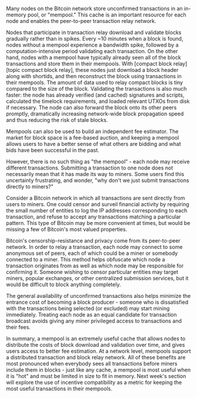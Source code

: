 <!--
  300 to 1000 words
  put title in main newsletter
  put links in this file
  for any subheads use h3 (i.e., ###)
  illustrations welcome (max width 800px)
  if uncertain about anything, just do what seems best and harding will edit
-->

Many nodes on the Bitcoin network store unconfirmed transactions in an
in-memory pool, or "mempool." This cache is an important resource
for each node and enables the peer-to-peer transaction relay network.

Nodes that participate in transaction relay
download and validate blocks gradually rather than in spikes.
Every ~10 minutes when a block is found, nodes without a mempool
experience a bandwidth spike, followed by a computation-intensive
period validating each transaction.  On the other hand, nodes with a
mempool have typically already seen all of the block transactions and
store them in their mempools. With [compact block relay][topic compact
block relay], these nodes just download a block header along with shortids,
and then reconstruct the block using transactions in their mempools.
The amount of data used to relay compact blocks is tiny compared to
the size of the block. Validating the transactions is
also much faster: the node has already verified (and cached)
signatures and scripts, calculated the timelock requirements, and
loaded relevant UTXOs from disk if necessary. The node can also
forward the block onto its other peers promptly, dramatically
increasing network-wide block propagation speed and thus reducing the
risk of stale blocks.

Mempools can also be used to build an independent fee estimator. The
market for block space is a fee-based auction, and keeping a mempool
allows users to have a better sense of what others are bidding and
what bids have been successful in the past.

However, there is no such thing as "the mempool" - each node may
receive different transactions. Submitting a transaction to one node
does not necessarily mean that it has made its way to miners. Some
users find this uncertainty frustrating, and wonder, "why don't we
just submit transactions directly to miners?"

Consider a Bitcoin network in which all transactions are sent directly
from users to miners. One could censor and surveil financial activity
by requiring the small number of entities to log the IP addresses
corresponding to each transaction, and refuse to accept any
transactions matching a particular pattern. This type of Bitcoin may
be more convenient at times, but would be missing a few of Bitcoin's
most valued properties.

Bitcoin's censorship-resistance and privacy come from its peer-to-peer
network. In order to relay a transaction, each node may connect to
some anonymous set of peers, each of which could be a miner or
somebody connected to a miner. This method helps obfuscate which node
a transaction originates from as well as which node may be responsible
for confirming it. Someone wishing to censor particular entities may
target miners, popular exchanges, or other centralized submission
services, but it would be difficult to block anything completely.

The
general availability of unconfirmed transactions also helps minimize
the entrance cost of becoming a block producer - someone who is
dissatisfied with the transactions being selected (or excluded)
may start mining immediately.
Treating each node as an equal candidate for transaction broadcast
avoids giving any miner privileged access to transactions and their
fees.

In summary, a mempool is an extremely useful cache that allows nodes
to distribute the costs of block download and validation over time,
and gives users access to better fee estimation. At a network level,
mempools support a distributed transaction and block relay network.
All of these benefits are most pronounced when everybody sees all
transactions before miners include them in blocks - just like any
cache, a mempool is most useful when it is "hot" and must be limited in size
to fit in memory.
Next week's section will explore the use of incentive compatibility as
a metric for keeping the most useful transactions in their mempools.
